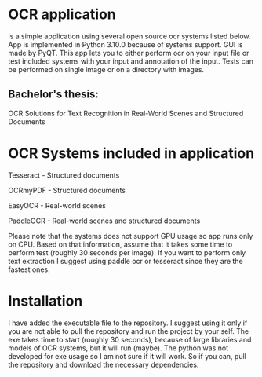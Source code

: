 # OCR application
is a simple application using several open source ocr systems listed below. 
App is implemented in Python 3.10.0 because of systems support. GUI is made by PyQT. 
This app lets you to either perform ocr on your input file or test included 
systems with your input and annotation of the input. Tests can be performed
on single image or on a directory with images.
## Bachelor's thesis:
OCR Solutions for Text Recognition in Real-World Scenes and Structured Documents
# OCR Systems included in application
Tesseract - Structured documents

OCRmyPDF - Structured documents 

EasyOCR - Real-world scenes

PaddleOCR - Real-world scenes and structured documents

Please note that the systems does not support GPU usage so app runs only on CPU.
Based on that information, assume that it takes some time to perform test 
(roughly 30 seconds per image). If you want to perform only text extraction
I suggest using paddle ocr or tesseract since they are the fastest ones.

# Installation
I have added the executable file to the repository. I suggest using it only if you are
not able to pull the repository and run the project by your self. The exe takes time
to start (roughly 30 seconds), because of large libraries and models of OCR systems,
but it will run (maybe). The python was not developed 
for exe usage so I am not sure if it will work. So if you can, pull the repository
and download the necessary dependencies.